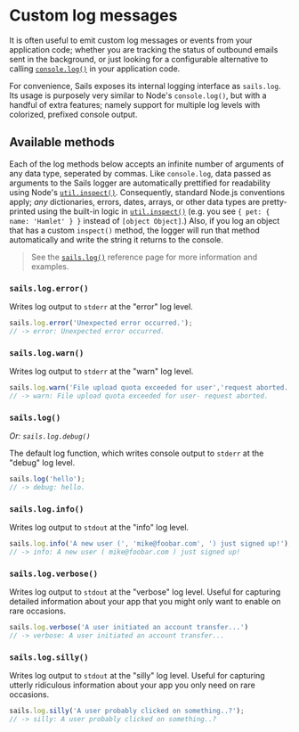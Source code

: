 # Custom log messages

It is often useful to emit custom log messages or events from your application code; whether you are tracking the status of outbound emails sent in the background, or just looking for a configurable alternative to calling [`console.log()`](https://nodejs.org/api/console.html#console_console_log_data) in your application code.

For convenience, Sails exposes its internal logging interface as `sails.log`.  Its usage is purposely very similar to Node's `console.log()`, but with a handful of extra features; namely support for multiple log levels with colorized, prefixed console output.


## Available methods

Each of the log methods below accepts an infinite number of arguments of any data type, seperated by commas.  Like `console.log`, data passed as arguments to the Sails logger are automatically prettified for readability using Node's [`util.inspect()`](http://nodejs.org/api/util.html#util_util_inspect_object_options). Consequently, standard Node.js conventions apply; _any_ dictionaries, errors, dates, arrays, or other data types are pretty-printed using the built-in logic in [`util.inspect()`](https://nodejs.org/api/util.html#util_util_inspect_object_options) (e.g. you see `{ pet: { name: 'Hamlet' } }` instead of `[object Object]`.)  Also, if you log an object that has a custom `inspect()` method, the logger will run that method automatically and write the string it returns to the console.

> See the [`sails.log()`](http://sailsjs.org/documentation/reference/configuration/sails-config-log) reference page for more information and examples.


### `sails.log.error()`

Writes log output to `stderr` at the "error" log level.

```js
sails.log.error('Unexpected error occurred.');
// -> error: Unexpected error occurred.
```

### `sails.log.warn()`

Writes log output to `stderr` at the "warn" log level.

```js
sails.log.warn('File upload quota exceeded for user','request aborted.');
// -> warn: File upload quota exceeded for user- request aborted.
```


### `sails.log()`

_Or: `sails.log.debug()`_

The default log function, which writes console output to `stderr` at the "debug" log level.

```js
sails.log('hello');
// -> debug: hello.
```



### `sails.log.info()`

Writes log output to `stdout` at the "info" log level.

```js
sails.log.info('A new user (', 'mike@foobar.com', ') just signed up!');
// -> info: A new user ( mike@foobar.com ) just signed up!
```


### `sails.log.verbose()`

Writes log output to `stdout` at the "verbose" log level.
Useful for capturing detailed information about your app that you might only want to enable on rare occasions.

```js
sails.log.verbose('A user initiated an account transfer...')
// -> verbose: A user initiated an account transfer...
```


### `sails.log.silly()`

Writes log output to `stdout` at the "silly" log level.
Useful for capturing utterly ridiculous information about your app you only need on rare occasions.

```js
sails.log.silly('A user probably clicked on something..?');
// -> silly: A user probably clicked on something..?
```






<docmeta name="displayName" value="Custom log messages">

